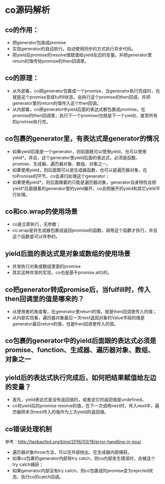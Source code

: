 # co源码解析

## co的作用：
* 把generator包装成promise
* 实现generator的自动执行。自动使用同步的方式执行异步代码。
* 把yield后promise的resolve值赋值给yield左边的变量。并把generator里return的值传给promise的then回调里。


## co的原理：
* 从外部看，co把generator包裹成一个promise，当generator执行完成时，也就是这个promise变成fulfill状态，会执行这个promise的then回调，并把generator里的return的值传入这个then回调。
* 从内部看，co把generator中yield后面的表达式都包裹成promise。在promise的then回调里，执行下一个promise(也就是下一个yield)，直至所有的promise执行完。


## co包裹的generator里，有表达式是generator的情况
* 如果yield后面是一个generator，则前面既可以使用yield，也可以使用yield*。并且，这个generator里yield后面的表达式，必须是函数、promise、生成器、遍历器对象、数组、对象之一。
* 如果使用yield，则后面既可以是生成器函数，也可以是遍历器对象，在toPromise的环节，co会递归处理这个generator；
* 如果使用yield*，则后面跟着的只能是遍历器对象，generator自身特性会把yield*后面跟着的generator里的yield展开，co会把展开的yield和其它yield平行处理。


## co和co.wrap的使用场景
* co是立即执行，无参数；
* co.wrap是将生成器包裹成返回promise的函数，调用这个函数才执行，并且这个函数是可以传参的。

## yield后面的表达式是对象或数组的使用场景
* 并发执行对象或数组里面的promise
* 其实这种并发的实现，co也是基于promise.all()的。

## co把generator转成promise后，当fulfill时，传入then回调里的值是哪来的？
* 从使用者的角度看，在generator里return的值，就是then回调里传入的值；
* 从内部实现看，遍历器对象最后一次next返回对象的Value字段的值是generator最后return的值，也是then回调里传入的值。


## co包裹的generator中的yield后面跟的表达式必须是promise、function、生成器、遍历器对象、数组、对象之一


## yield后的表达式执行完成后，如何把结果赋值给左边的变量？
* 首先，yield表达式是没有返回值的，或者说它的返回值是undefined。
* co将yield后的promise resolve的值，在下一次调用next时，传入next中，遍历器把本次next传入的值作为上次yield的返回值。


## co错误处理机制
参考：http://taobaofed.org/blog/2016/03/18/error-handling-in-koa/
* 遍历器对象throw方法，可以在外部抛出，在生成器内部捕获。
* 如果co包裹的generator内部有try catch，则co内部发生错误时，会被这个try catch捕获；
* 如果generator内部没有try catch，则co包裹成的promise变为rejected状态，执行co的catch回调。
